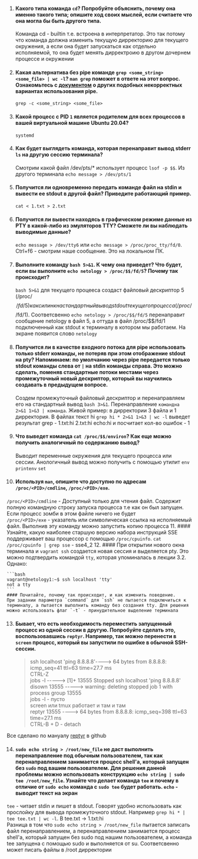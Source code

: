 1. #### Какого типа команда `cd`? Попробуйте объяснить, почему она именно такого типа; опишите ход своих мыслей, если считаете что она могла бы быть другого типа.
    Команда cd - builtin т.е. встроена в интерпретатор. Это так потому что команда должна изменить текущую дирректорию для 
   текущего окружения, а если она будет запускаться как отдельно исполняемой, то она будет менять дирректроию в другом дочернем процессе и окружении
2. #### Какая альтернатива без pipe команде `grep <some_string> <some_file> | wc -l`? `man grep` поможет в ответе на этот вопрос. Ознакомьтесь с [документом](http://www.smallo.ruhr.de/award.html) о других подобных некорректных вариантах использования pipe.
    `grep -c <some_string> <some_file>`
3. #### Какой процесс с PID `1` является родителем для всех процессов в вашей виртуальной машине Ubuntu 20.04?
   `systemd`
4. #### Как будет выглядеть команда, которая перенаправит вывод stderr `ls` на другую сессию терминала?
   Смотрим какой файл /dev/pts/* использует процесс `lsof -p $$`. Из другого терминала `echo message > /dev/pts/1`
5. #### Получится ли одновременно передать команде файл на stdin и вывести ее stdout в другой файл? Приведите работающий пример.
   `cat < 1.txt > 2.txt`
6. #### Получится ли вывести находясь в графическом режиме данные из PTY в какой-либо из эмуляторов TTY? Сможете ли вы наблюдать выводимые данные?
   `echo message > /dev/tty6` или `echo message > /proc/proc_tty/fd/0`. Ctrl+f6 - смотрим наше сообщение. Это на локальном ПК. 
7. #### Выполните команду `bash 5>&1`. К чему она приведет? Что будет, если вы выполните `echo netology > /proc/$$/fd/5`? Почему так происходит?
   `bash 5>&1` для текущего процееса создаст файловый дескриптор 5 (/proc/$$/fd/5) как силинк на стандартный вывод stdout текущего процесса (/proc/$$/fd/1). 
   Соответсвенно `echo netology > /proc/$$/fd/5` перенаправит сообщение netology в файл 5, а оттуда в файл /proc/$$/fd/1 подключенный как stdout к терминалу в котором мы работаем. На экране появится слово  `netology`
8. #### Получится ли в качестве входного потока для pipe использовать только stderr команды, не потеряв при этом отображение stdout на pty? Напоминаем: по умолчанию через pipe передается только stdout команды слева от `|` на stdin команды справа. Это можно сделать, поменяв стандартные потоки местами через промежуточный новый дескриптор, который вы научились создавать в предыдущем вопросе.
   Создем промежуточный файловый дескриптор и перенаправляем его на стандартный вывод `bash 3>&1`. 
   Перенаправление `командна 2>&1 1>&3 | команда`. Живой пример: в дирректории 3 файла и 1 дирректория. 
   В файлах текст hi `grep hi * 2>&1 1>&3 | wc -l` выведет результат grep - 1.txt:hi 2.txt:hi echo:hi и посчитает кол-во ошибок - 1
9. #### Что выведет команда `cat /proc/$$/environ`? Как еще можно получить аналогичный по содержанию вывод?
   Выводит переменные окружения для текущего процесса или сессии. Анологичный вывод можно получить с помощью утилит `env` `printenv` `set`
10. #### Используя `man`, опишите что доступно по адресам `/proc/<PID>/cmdline`, `/proc/<PID>/exe`.
   `/proc/<PID>/cmdline` - Доступный только для чтения файл. Содержит полную командную строку запуска процесса т.е как он был запущен. Если процесс зомби в этом файле ничего не будет  
   `/proc/<PID>/exe` - указатель или символическая ссылка на исполняемый файл. Выполнив эту команду можно запустить копию процесса 
11. #### Узнайте, какую наиболее старшую версию набора инструкций SSE поддерживает ваш процессор с помощью `/proc/cpuinfo`.
    `cat /proc/cpuinfo | grep sse` - sse4_2
12. #### При открытии нового окна терминала и `vagrant ssh` создается новая сессия и выделяется pty. Это можно подтвердить командой `tty`, которая упоминалась в лекции 3.2. Однако:  

    ```bash
	vagrant@netology1:~$ ssh localhost 'tty'
	not a tty
    ```
	#### Почитайте, почему так происходит, и как изменить поведение.
    При задании параметра `command` для `ssh` не пытается подключиться к терминалу, а пытается выполнить команду без создания tty. Для решения можно использовать флаг `-t` - принудительное выделение терминала
13. #### Бывает, что есть необходимость переместить запущенный процесс из одной сессии в другую. Попробуйте сделать это, воспользовавшись `reptyr`. Например, так можно перенести в `screen` процесс, который вы запустили по ошибке в обычной SSH-сессии.  
    > ssh localhost 'ping 8.8.8.8'----> 64 bytes from 8.8.8.8: icmp_seq=41 ttl=63 time=27.7 ms  
    CTRL-Z  
    jobs -l -----> [1]+ 13555 Stopped ssh localhost 'ping 8.8.8.8'  
    disown 13555 -----> warning: deleting stopped job 1 with process group 13555  
    jobs -l - пусто  
    screen или tmux работает и там и там  
    reptyr 13555 ---->  64 bytes from 8.8.8.8: icmp_seq=398 ttl=63 time=27.1 ms  
    CTRL-B + D - detach
    
   Все сделано по мануалу [reptyr](https://github.com/nelhage/reptyr#readme) в github  

14. #### `sudo echo string > /root/new_file` не даст выполнить перенаправление под обычным пользователем, так как перенаправлением занимается процесс shell'а, который запущен без `sudo` под вашим пользователем. Для решения данной проблемы можно использовать конструкцию `echo string | sudo tee /root/new_file`. Узнайте что делает команда `tee` и почему в отличие от `sudo echo` команда с `sudo tee` будет работать. `echo` -  выводит текст на экран  
   `tee` - читает stdin и пишет в stdout. Говорят удобно использовать как прослойку для вывода промежуточного stdout. Например `grep hi * | tee tee.txt | wc -l`. В tee.txt -> 1.txt:hi  
    Разница в том что `sudo echo string > /root/new_file` пытается записать файл перенаправлением, а перенаправлением занимается процесс shell'а, который запущен без sudo под нашим пользователем, а команда tee запущена с помощью sudo и выполняется от su. Соответсвенно может писать файлы в /root дирректории